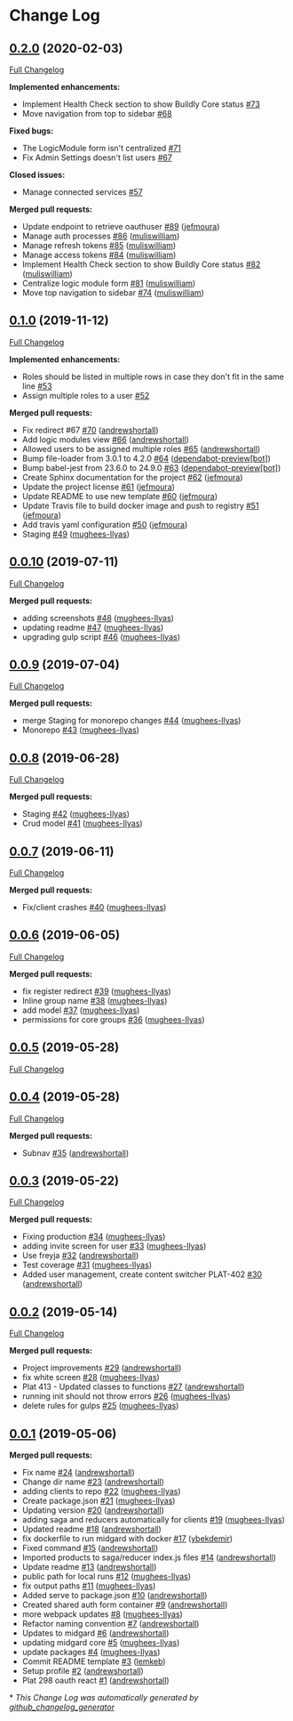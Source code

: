 # Change Log

## [0.2.0](https://github.com/buildlyio/buildly-ui-react/tree/0.2.0) (2020-02-03)
[Full Changelog](https://github.com/buildlyio/buildly-ui-react/compare/0.1.0...0.2.0)

**Implemented enhancements:**

- Implement Health Check section to show Buildly Core status [\#73](https://github.com/buildlyio/buildly-ui-react/issues/73)
- Move navigation from top to sidebar [\#68](https://github.com/buildlyio/buildly-ui-react/issues/68)

**Fixed bugs:**

- The LogicModule form isn't centralized [\#71](https://github.com/buildlyio/buildly-ui-react/issues/71)
- Fix Admin Settings doesn't list users [\#67](https://github.com/buildlyio/buildly-ui-react/issues/67)

**Closed issues:**

- Manage connected services [\#57](https://github.com/buildlyio/buildly-ui-react/issues/57)

**Merged pull requests:**

- Update endpoint to retrieve oauthuser [\#89](https://github.com/buildlyio/buildly-ui-react/pull/89) ([jefmoura](https://github.com/jefmoura))
- Manage auth processes [\#86](https://github.com/buildlyio/buildly-ui-react/pull/86) ([muliswilliam](https://github.com/muliswilliam))
- Manage refresh tokens [\#85](https://github.com/buildlyio/buildly-ui-react/pull/85) ([muliswilliam](https://github.com/muliswilliam))
- Manage access tokens [\#84](https://github.com/buildlyio/buildly-ui-react/pull/84) ([muliswilliam](https://github.com/muliswilliam))
- Implement Health Check section to show Buildly Core status [\#82](https://github.com/buildlyio/buildly-ui-react/pull/82) ([muliswilliam](https://github.com/muliswilliam))
- Centralize logic module form [\#81](https://github.com/buildlyio/buildly-ui-react/pull/81) ([muliswilliam](https://github.com/muliswilliam))
- Move top navigation to sidebar [\#74](https://github.com/buildlyio/buildly-ui-react/pull/74) ([muliswilliam](https://github.com/muliswilliam))

## [0.1.0](https://github.com/buildlyio/buildly-ui-react/tree/0.1.0) (2019-11-12)
[Full Changelog](https://github.com/buildlyio/buildly-ui-react/compare/0.0.10...0.1.0)

**Implemented enhancements:**

- Roles should be listed in multiple rows in case they don't fit in the same line [\#53](https://github.com/buildlyio/buildly-ui-react/issues/53)
- Assign multiple roles to a user [\#52](https://github.com/buildlyio/buildly-ui-react/issues/52)

**Merged pull requests:**

- Fix redirect \#67 [\#70](https://github.com/buildlyio/buildly-ui-react/pull/70) ([andrewshortall](https://github.com/andrewshortall))
- Add logic modules view [\#66](https://github.com/buildlyio/buildly-ui-react/pull/66) ([andrewshortall](https://github.com/andrewshortall))
- Allowed users to be assigned multiple roles [\#65](https://github.com/buildlyio/buildly-ui-react/pull/65) ([andrewshortall](https://github.com/andrewshortall))
- Bump file-loader from 3.0.1 to 4.2.0 [\#64](https://github.com/buildlyio/buildly-ui-react/pull/64) ([dependabot-preview[bot]](https://github.com/apps/dependabot-preview))
- Bump babel-jest from 23.6.0 to 24.9.0 [\#63](https://github.com/buildlyio/buildly-ui-react/pull/63) ([dependabot-preview[bot]](https://github.com/apps/dependabot-preview))
- Create Sphinx documentation for the project [\#62](https://github.com/buildlyio/buildly-ui-react/pull/62) ([jefmoura](https://github.com/jefmoura))
- Update the project license [\#61](https://github.com/buildlyio/buildly-ui-react/pull/61) ([jefmoura](https://github.com/jefmoura))
- Update README to use new template [\#60](https://github.com/buildlyio/buildly-ui-react/pull/60) ([jefmoura](https://github.com/jefmoura))
- Update Travis file to build docker image and push to registry [\#51](https://github.com/buildlyio/buildly-ui-react/pull/51) ([jefmoura](https://github.com/jefmoura))
- Add travis yaml configuration [\#50](https://github.com/buildlyio/buildly-ui-react/pull/50) ([jefmoura](https://github.com/jefmoura))
- Staging [\#49](https://github.com/buildlyio/buildly-ui-react/pull/49) ([mughees-Ilyas](https://github.com/mughees-Ilyas))

## [0.0.10](https://github.com/buildlyio/buildly-ui-react/tree/0.0.10) (2019-07-11)
[Full Changelog](https://github.com/buildlyio/buildly-ui-react/compare/0.0.9...0.0.10)

**Merged pull requests:**

- adding screenshots [\#48](https://github.com/buildlyio/buildly-ui-react/pull/48) ([mughees-Ilyas](https://github.com/mughees-Ilyas))
- updating readme [\#47](https://github.com/buildlyio/buildly-ui-react/pull/47) ([mughees-Ilyas](https://github.com/mughees-Ilyas))
- upgrading gulp script [\#46](https://github.com/buildlyio/buildly-ui-react/pull/46) ([mughees-Ilyas](https://github.com/mughees-Ilyas))

## [0.0.9](https://github.com/buildlyio/buildly-ui-react/tree/0.0.9) (2019-07-04)
[Full Changelog](https://github.com/buildlyio/buildly-ui-react/compare/0.0.8...0.0.9)

**Merged pull requests:**

- merge Staging for monorepo changes [\#44](https://github.com/buildlyio/buildly-ui-react/pull/44) ([mughees-Ilyas](https://github.com/mughees-Ilyas))
- Monorepo [\#43](https://github.com/buildlyio/buildly-ui-react/pull/43) ([mughees-Ilyas](https://github.com/mughees-Ilyas))

## [0.0.8](https://github.com/buildlyio/buildly-ui-react/tree/0.0.8) (2019-06-28)
[Full Changelog](https://github.com/buildlyio/buildly-ui-react/compare/0.0.7...0.0.8)

**Merged pull requests:**

- Staging [\#42](https://github.com/buildlyio/buildly-ui-react/pull/42) ([mughees-Ilyas](https://github.com/mughees-Ilyas))
- Crud model [\#41](https://github.com/buildlyio/buildly-ui-react/pull/41) ([mughees-Ilyas](https://github.com/mughees-Ilyas))

## [0.0.7](https://github.com/buildlyio/buildly-ui-react/tree/0.0.7) (2019-06-11)
[Full Changelog](https://github.com/buildlyio/buildly-ui-react/compare/0.0.6...0.0.7)

**Merged pull requests:**

- Fix/client crashes [\#40](https://github.com/buildlyio/buildly-ui-react/pull/40) ([mughees-Ilyas](https://github.com/mughees-Ilyas))

## [0.0.6](https://github.com/buildlyio/buildly-ui-react/tree/0.0.6) (2019-06-05)
[Full Changelog](https://github.com/buildlyio/buildly-ui-react/compare/0.0.5...0.0.6)

**Merged pull requests:**

- fix register redirect [\#39](https://github.com/buildlyio/buildly-ui-react/pull/39) ([mughees-Ilyas](https://github.com/mughees-Ilyas))
- Inline group name [\#38](https://github.com/buildlyio/buildly-ui-react/pull/38) ([mughees-Ilyas](https://github.com/mughees-Ilyas))
- add model [\#37](https://github.com/buildlyio/buildly-ui-react/pull/37) ([mughees-Ilyas](https://github.com/mughees-Ilyas))
- permissions for core groups [\#36](https://github.com/buildlyio/buildly-ui-react/pull/36) ([mughees-Ilyas](https://github.com/mughees-Ilyas))

## [0.0.5](https://github.com/buildlyio/buildly-ui-react/tree/0.0.5) (2019-05-28)
[Full Changelog](https://github.com/buildlyio/buildly-ui-react/compare/0.0.4...0.0.5)

## [0.0.4](https://github.com/buildlyio/buildly-ui-react/tree/0.0.4) (2019-05-28)
[Full Changelog](https://github.com/buildlyio/buildly-ui-react/compare/0.0.3...0.0.4)

**Merged pull requests:**

- Subnav [\#35](https://github.com/buildlyio/buildly-ui-react/pull/35) ([andrewshortall](https://github.com/andrewshortall))

## [0.0.3](https://github.com/buildlyio/buildly-ui-react/tree/0.0.3) (2019-05-22)
[Full Changelog](https://github.com/buildlyio/buildly-ui-react/compare/0.0.2...0.0.3)

**Merged pull requests:**

- Fixing production [\#34](https://github.com/buildlyio/buildly-ui-react/pull/34) ([mughees-Ilyas](https://github.com/mughees-Ilyas))
- adding invite screen for user [\#33](https://github.com/buildlyio/buildly-ui-react/pull/33) ([mughees-Ilyas](https://github.com/mughees-Ilyas))
- Use freyja [\#32](https://github.com/buildlyio/buildly-ui-react/pull/32) ([andrewshortall](https://github.com/andrewshortall))
- Test coverage [\#31](https://github.com/buildlyio/buildly-ui-react/pull/31) ([mughees-Ilyas](https://github.com/mughees-Ilyas))
- Added user management, create content switcher PLAT-402 [\#30](https://github.com/buildlyio/buildly-ui-react/pull/30) ([andrewshortall](https://github.com/andrewshortall))

## [0.0.2](https://github.com/buildlyio/buildly-ui-react/tree/0.0.2) (2019-05-14)
[Full Changelog](https://github.com/buildlyio/buildly-ui-react/compare/0.0.1...0.0.2)

**Merged pull requests:**

- Project improvements [\#29](https://github.com/buildlyio/buildly-ui-react/pull/29) ([andrewshortall](https://github.com/andrewshortall))
- fix white screen [\#28](https://github.com/buildlyio/buildly-ui-react/pull/28) ([mughees-Ilyas](https://github.com/mughees-Ilyas))
- Plat 413 - Updated classes to functions [\#27](https://github.com/buildlyio/buildly-ui-react/pull/27) ([andrewshortall](https://github.com/andrewshortall))
- running init should not throw errors [\#26](https://github.com/buildlyio/buildly-ui-react/pull/26) ([mughees-Ilyas](https://github.com/mughees-Ilyas))
- delete rules for gulps [\#25](https://github.com/buildlyio/buildly-ui-react/pull/25) ([mughees-Ilyas](https://github.com/mughees-Ilyas))

## [0.0.1](https://github.com/buildlyio/buildly-ui-react/tree/0.0.1) (2019-05-06)
**Merged pull requests:**

- Fix name [\#24](https://github.com/buildlyio/buildly-ui-react/pull/24) ([andrewshortall](https://github.com/andrewshortall))
- Change dir name [\#23](https://github.com/buildlyio/buildly-ui-react/pull/23) ([andrewshortall](https://github.com/andrewshortall))
- adding clients to repo [\#22](https://github.com/buildlyio/buildly-ui-react/pull/22) ([mughees-Ilyas](https://github.com/mughees-Ilyas))
- Create package.json [\#21](https://github.com/buildlyio/buildly-ui-react/pull/21) ([mughees-Ilyas](https://github.com/mughees-Ilyas))
- Updating version [\#20](https://github.com/buildlyio/buildly-ui-react/pull/20) ([andrewshortall](https://github.com/andrewshortall))
- adding saga and reducers automatically for clients [\#19](https://github.com/buildlyio/buildly-ui-react/pull/19) ([mughees-Ilyas](https://github.com/mughees-Ilyas))
- Updated readme [\#18](https://github.com/buildlyio/buildly-ui-react/pull/18) ([andrewshortall](https://github.com/andrewshortall))
- fix dockerfile to run midgard with docker [\#17](https://github.com/buildlyio/buildly-ui-react/pull/17) ([ybekdemir](https://github.com/ybekdemir))
- Fixed command [\#15](https://github.com/buildlyio/buildly-ui-react/pull/15) ([andrewshortall](https://github.com/andrewshortall))
- Imported products to saga/reducer index.js files [\#14](https://github.com/buildlyio/buildly-ui-react/pull/14) ([andrewshortall](https://github.com/andrewshortall))
- Update readme [\#13](https://github.com/buildlyio/buildly-ui-react/pull/13) ([andrewshortall](https://github.com/andrewshortall))
- public path for local runs [\#12](https://github.com/buildlyio/buildly-ui-react/pull/12) ([mughees-Ilyas](https://github.com/mughees-Ilyas))
- fix output paths [\#11](https://github.com/buildlyio/buildly-ui-react/pull/11) ([mughees-Ilyas](https://github.com/mughees-Ilyas))
- Added serve to package.json [\#10](https://github.com/buildlyio/buildly-ui-react/pull/10) ([andrewshortall](https://github.com/andrewshortall))
- Created shared auth form container [\#9](https://github.com/buildlyio/buildly-ui-react/pull/9) ([andrewshortall](https://github.com/andrewshortall))
- more webpack updates [\#8](https://github.com/buildlyio/buildly-ui-react/pull/8) ([mughees-Ilyas](https://github.com/mughees-Ilyas))
- Refactor naming convention [\#7](https://github.com/buildlyio/buildly-ui-react/pull/7) ([andrewshortall](https://github.com/andrewshortall))
- Updates to midgard [\#6](https://github.com/buildlyio/buildly-ui-react/pull/6) ([andrewshortall](https://github.com/andrewshortall))
- updating midgard core [\#5](https://github.com/buildlyio/buildly-ui-react/pull/5) ([mughees-Ilyas](https://github.com/mughees-Ilyas))
- update packages [\#4](https://github.com/buildlyio/buildly-ui-react/pull/4) ([mughees-Ilyas](https://github.com/mughees-Ilyas))
- Commit README template [\#3](https://github.com/buildlyio/buildly-ui-react/pull/3) ([lemkeb](https://github.com/lemkeb))
- Setup profile [\#2](https://github.com/buildlyio/buildly-ui-react/pull/2) ([andrewshortall](https://github.com/andrewshortall))
- Plat 298 oauth react [\#1](https://github.com/buildlyio/buildly-ui-react/pull/1) ([andrewshortall](https://github.com/andrewshortall))



\* *This Change Log was automatically generated by [github_changelog_generator](https://github.com/skywinder/Github-Changelog-Generator)*
